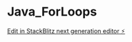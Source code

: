 # Java_ForLoops

[Edit in StackBlitz next generation editor ⚡️](https://stackblitz.com/~/github.com/JMiranda87/Java_ForLoops)